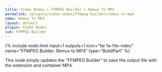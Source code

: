 ```yaml
---
title: Video Nodes > FFMPEG Builder > Remux To MP4
permalink: /plugins/video-nodes/ffmpeg-builder/remux-to-mp4
name: Remux To MP4
layout: default
plugin: Video Nodes
sub: FFMPEG Builder
---
```


{% include node.html input=1 outputs=1 icon="far fa-file-video" name="FFMPEG Builder: Remux to MP4" type="BuildPart" %}

This node simply updates the "FFMPEG Builder" to save the output file with the extension and container MP4.